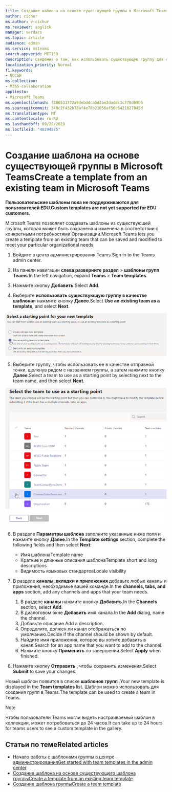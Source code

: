 ```yaml
---
title: Создание шаблона на основе существующей группы в Microsoft Teams
author: cichur
ms.author: v-cichur
ms.reviewer: aaglick
manager: serdars
ms.topic: article
audience: admin
ms.service: msteams
search.appverid: MET150
description: Сведения о том, как использовать существующую группу для создания нового шаблона в Microsoft Teams.
localization_priority: Normal
f1.keywords:
- NOCSH
ms.collection:
- M365-collaboration
appliesto:
- Microsoft Teams
ms.openlocfilehash: f386531772a9debddca5d3be2dad8c3c778d69b6
ms.sourcegitcommit: 340c2f432b78af4e78b21056af56c6421627045d
ms.translationtype: MT
ms.contentlocale: ru-RU
ms.lasthandoff: 09/28/2020
ms.locfileid: "48294575"
---
```

# <a name="create-a-template-from-an-existing-team-in-microsoft-teams"></a><span data-ttu-id="382cf-103">Создание шаблона на основе существующей группы в Microsoft Teams</span><span class="sxs-lookup"><span data-stu-id="382cf-103">Create a template from an existing team in Microsoft Teams</span></span>

<span data-ttu-id="382cf-104">**Пользовательские шаблоны пока не поддерживаются для пользователей EDU.**</span><span class="sxs-lookup"><span data-stu-id="382cf-104">**Custom templates are not yet supported for EDU customers.**</span></span>

<span data-ttu-id="382cf-105">Microsoft Teams позволяет создавать шаблоны из существующей группы, которая может быть сохранена и изменена в соответствии с конкретными потребностями Организации.</span><span class="sxs-lookup"><span data-stu-id="382cf-105">Microsoft Teams lets you create a template from an existing team that can be saved and modified to meet your particular organizational needs.</span></span>

1. <span data-ttu-id="382cf-106">Войдите в центр администрирования Teams.</span><span class="sxs-lookup"><span data-stu-id="382cf-106">Sign in to the Teams admin center.</span></span>

2. <span data-ttu-id="382cf-107">На панели навигации **слева разверните раздел**  >  **шаблоны групп Teams**.</span><span class="sxs-lookup"><span data-stu-id="382cf-107">In the left navigation, expand **Teams** > **Team templates**.</span></span>

3. <span data-ttu-id="382cf-108">Нажмите кнопку **Добавить**.</span><span class="sxs-lookup"><span data-stu-id="382cf-108">Select **Add**.</span></span>

4. <span data-ttu-id="382cf-109">Выберите **использовать существующую группу в качестве шаблона**и нажмите кнопку **Далее**.</span><span class="sxs-lookup"><span data-stu-id="382cf-109">Select **Use an existing team as a template**, and select **Next**.</span></span>

 ![Изображение экрана, на котором выделена группа "Шаблоны", с помощью существующей команды в качестве шаблона.](media/team-existing-team-as-template.png)

5. <span data-ttu-id="382cf-111">Выберите группу, чтобы использовать ее в качестве отправной точки, щелкнув рядом с названием группы, а затем нажмите кнопку **Далее**.</span><span class="sxs-lookup"><span data-stu-id="382cf-111">Select a team to use as a starting point by selecting next to the team name, and then select **Next**.</span></span>

![Изображение списка команд, выделенных для одной команды.](media/team-existing-team-selection.png)

6. <span data-ttu-id="382cf-113">В разделе **Параметры шаблона** заполните указанные ниже поля и нажмите кнопку **Далее**.</span><span class="sxs-lookup"><span data-stu-id="382cf-113">In the **Template settings** section, complete the following fields and then select **Next**:</span></span>
    - <span data-ttu-id="382cf-114">Имя шаблона</span><span class="sxs-lookup"><span data-stu-id="382cf-114">Template name</span></span>
    - <span data-ttu-id="382cf-115">Краткие и длинные описания шаблона</span><span class="sxs-lookup"><span data-stu-id="382cf-115">Template short and long descriptions</span></span>
    - <span data-ttu-id="382cf-116">Видимость языковых стандартов</span><span class="sxs-lookup"><span data-stu-id="382cf-116">Locale visibility</span></span>  
  
7. <span data-ttu-id="382cf-117">В разделе **каналы, вкладки и приложения** добавьте любые каналы и приложения, необходимые вашей команде.</span><span class="sxs-lookup"><span data-stu-id="382cf-117">In the **channels, tabs, and apps** section, add any channels and apps that your team needs.</span></span>

    1. <span data-ttu-id="382cf-118">В разделе **каналы** нажмите кнопку **Добавить**.</span><span class="sxs-lookup"><span data-stu-id="382cf-118">In the **Channels** section, select **Add**.</span></span>
    2. <span data-ttu-id="382cf-119">В диалоговом окне **Добавить** имя канала.</span><span class="sxs-lookup"><span data-stu-id="382cf-119">In the **Add** dialog, name the channel.</span></span>
    3. <span data-ttu-id="382cf-120">Добавьте описание.</span><span class="sxs-lookup"><span data-stu-id="382cf-120">Add a description.</span></span>
    4. <span data-ttu-id="382cf-121">Определите, должен ли канал отображаться по умолчанию.</span><span class="sxs-lookup"><span data-stu-id="382cf-121">Decide if the channel should be shown by default.</span></span>
    5. <span data-ttu-id="382cf-122">Найдите имя приложения, которое вы хотите добавить в канал.</span><span class="sxs-lookup"><span data-stu-id="382cf-122">Search for an app name that you want to add to the channel.</span></span>
    6. <span data-ttu-id="382cf-123">Нажмите кнопку **Применить** по завершении.</span><span class="sxs-lookup"><span data-stu-id="382cf-123">Select **Apply** when finished.</span></span>

8. <span data-ttu-id="382cf-124">Нажмите кнопку **Отправить** , чтобы сохранить изменения.</span><span class="sxs-lookup"><span data-stu-id="382cf-124">Select **Submit** to save your changes.</span></span>

<span data-ttu-id="382cf-125">Новый шаблон появится в списке **шаблонов групп** .</span><span class="sxs-lookup"><span data-stu-id="382cf-125">Your new template is displayed in the **Team templates** list.</span></span> <span data-ttu-id="382cf-126">Шаблон можно использовать для создания групп в Teams.</span><span class="sxs-lookup"><span data-stu-id="382cf-126">The template can be used to create a team in Teams.</span></span>

> [!Note]
> <span data-ttu-id="382cf-127">Чтобы пользователи Teams могли видеть настраиваемый шаблон в коллекции, может потребоваться до 24 часов.</span><span class="sxs-lookup"><span data-stu-id="382cf-127">It can take up to 24 hours for teams users to see a custom template in the gallery.</span></span>

## <a name="related-articles"></a><span data-ttu-id="382cf-128">Статьи по теме</span><span class="sxs-lookup"><span data-stu-id="382cf-128">Related articles</span></span>

- [<span data-ttu-id="382cf-129">Начало работы с шаблонами группы в центре администрирования</span><span class="sxs-lookup"><span data-stu-id="382cf-129">Get started with team templates in the admin center</span></span>](get-started-with-teams-templates-in-the-admin-console.md)
- [<span data-ttu-id="382cf-130">Создание шаблона на основе существующего шаблона группы</span><span class="sxs-lookup"><span data-stu-id="382cf-130">Create a template from an existing team template</span></span>](create-template-from-existing-template.md)
- [<span data-ttu-id="382cf-131">Создание шаблона группы</span><span class="sxs-lookup"><span data-stu-id="382cf-131">Create a team template</span></span>](create-a-team-template.md)
